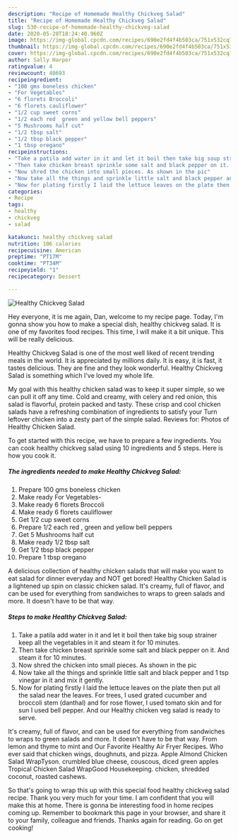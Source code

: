 ```yaml
---
description: "Recipe of Homemade Healthy Chickveg Salad"
title: "Recipe of Homemade Healthy Chickveg Salad"
slug: 530-recipe-of-homemade-healthy-chickveg-salad
date: 2020-05-28T18:24:40.960Z
image: https://img-global.cpcdn.com/recipes/690e2fd4f4b503ca/751x532cq70/healthy-chickveg-salad-recipe-main-photo.jpg
thumbnail: https://img-global.cpcdn.com/recipes/690e2fd4f4b503ca/751x532cq70/healthy-chickveg-salad-recipe-main-photo.jpg
cover: https://img-global.cpcdn.com/recipes/690e2fd4f4b503ca/751x532cq70/healthy-chickveg-salad-recipe-main-photo.jpg
author: Sally Harper
ratingvalue: 4
reviewcount: 40693
recipeingredient:
- "100 gms boneless chicken"
- "For Vegetables"
- "6 florets Broccoli"
- "6 florets cauliflower"
- "1/2 cup sweet corns"
- "1/2 each red  green and yellow bell peppers"
- "5 Mushrooms half cut"
- "1/2 tbsp salt"
- "1/2 tbsp black pepper"
- "1 tbsp oregano"
recipeinstructions:
- "Take a patila add water in it and let it boil then take big soup strainer keep all the vegetables in it and steam it for 10 minutes."
- "Then take chicken breast sprinkle some salt and black pepper on it. And steam it for 10 minutes."
- "Now shred the chicken into small pieces. As shown in the pic"
- "Now take all the things and sprinkle little salt and black pepper and 1 tsp vinegar in it and mix it gently."
- "Now for plating firstly I laid the lettuce leaves on the plate then put all the salad near the leaves. For trees, I used grated cucumber and broccoli stem (danthal) and for rose flower, I used tomato skin and for sun I used bell pepper. And our Healthy chicken veg salad is ready to serve."
categories:
- Recipe
tags:
- healthy
- chickveg
- salad

katakunci: healthy chickveg salad 
nutrition: 106 calories
recipecuisine: American
preptime: "PT17M"
cooktime: "PT34M"
recipeyield: "1"
recipecategory: Dessert

---
```



![Healthy Chickveg Salad](https://img-global.cpcdn.com/recipes/690e2fd4f4b503ca/751x532cq70/healthy-chickveg-salad-recipe-main-photo.jpg)

Hey everyone, it is me again, Dan, welcome to my recipe page. Today, I'm gonna show you how to make a special dish, healthy chickveg salad. It is one of my favorites food recipes. This time, I will make it a bit unique. This will be really delicious.

Healthy Chickveg Salad is one of the most well liked of recent trending meals in the world. It is appreciated by millions daily. It is easy, it is fast, it tastes delicious. They are fine and they look wonderful. Healthy Chickveg Salad is something which I've loved my whole life.

My goal with this healthy chicken salad was to keep it super simple, so we can pull it off any time. Cold and creamy, with celery and red onion, this salad is flavorful, protein packed and tasty. These crisp and cool chicken salads have a refreshing combination of ingredients to satisfy your Turn leftover chicken into a zesty part of the simple salad. Reviews for: Photos of Healthy Chicken Salad.


To get started with this recipe, we have to prepare a few ingredients. You can cook healthy chickveg salad using 10 ingredients and 5 steps. Here is how you cook it.

<!--inarticleads1-->

##### The ingredients needed to make Healthy Chickveg Salad:

1. Prepare 100 gms boneless chicken
1. Make ready For Vegetables-
1. Make ready 6 florets Broccoli
1. Make ready 6 florets cauliflower
1. Get 1/2 cup sweet corns
1. Prepare 1/2 each red , green and yellow bell peppers
1. Get 5 Mushrooms half cut
1. Make ready 1/2 tbsp salt
1. Get 1/2 tbsp black pepper
1. Prepare 1 tbsp oregano


A delicious collection of healthy chicken salads that will make you want to eat salad for dinner everyday and NOT get bored! Healthy Chicken Salad is a lightened up spin on classic chicken salad. It&#39;s creamy, full of flavor, and can be used for everything from sandwiches to wraps to green salads and more. It doesn&#39;t have to be that way. 

<!--inarticleads2-->

##### Steps to make Healthy Chickveg Salad:

1. Take a patila add water in it and let it boil then take big soup strainer keep all the vegetables in it and steam it for 10 minutes.
1. Then take chicken breast sprinkle some salt and black pepper on it. And steam it for 10 minutes.
1. Now shred the chicken into small pieces. As shown in the pic
1. Now take all the things and sprinkle little salt and black pepper and 1 tsp vinegar in it and mix it gently.
1. Now for plating firstly I laid the lettuce leaves on the plate then put all the salad near the leaves. For trees, I used grated cucumber and broccoli stem (danthal) and for rose flower, I used tomato skin and for sun I used bell pepper. And our Healthy chicken veg salad is ready to serve.


It&#39;s creamy, full of flavor, and can be used for everything from sandwiches to wraps to green salads and more. It doesn&#39;t have to be that way. From lemon and thyme to mint and Our Favorite Healthy Air Fryer Recipes. Who ever said that chicken wings, doughnuts, and pizza. Apple Almond Chicken Salad WrapTyson. crumbled blue cheese, couscous, diced green apples Tropical Chicken Salad WrapGood Housekeeping. chicken, shredded coconut, roasted cashews. 

So that's going to wrap this up with this special food healthy chickveg salad recipe. Thank you very much for your time. I am confident that you will make this at home. There is gonna be interesting food in home recipes coming up. Remember to bookmark this page in your browser, and share it to your family, colleague and friends. Thanks again for reading. Go on get cooking!
